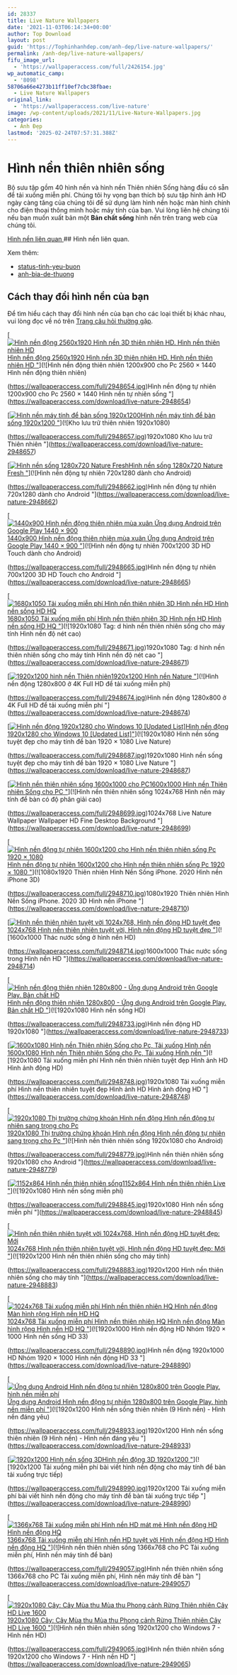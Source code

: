```yaml
---
id: 28337
title: Live Nature Wallpapers
date: '2021-11-03T06:14:34+00:00'
author: Top Download
layout: post
guid: 'https://Tophinhanhdep.com/anh-dep/live-nature-wallpapers/'
permalink: /anh-dep/live-nature-wallpapers/
fifu_image_url:
  - 'https://wallpaperaccess.com/full/2426154.jpg'
wp_automatic_camp:
  - '8098'
58706a66e4273b11ff10ef7cbc38fbae:
  - Live Nature Wallpapers
original_link:
  - 'https://wallpaperaccess.com/live-nature'
image: /wp-content/uploads/2021/11/Live-Nature-Wallpapers.jpg
categories:
  - Ảnh Đẹp
lastmod: '2025-02-24T07:57:31.388Z'
---
```

# Hình nền thiên nhiên sống

Bộ sưu tập gồm 40 hình nền và hình nền Thiên nhiên Sống hàng đầu có sẵn để tải xuống miễn phí. Chúng tôi hy vọng bạn thích bộ sưu tập hình ảnh HD ngày càng tăng của chúng tôi để sử dụng làm hình nền hoặc màn hình chính cho điện thoại thông minh hoặc máy tính của bạn. Vui lòng liên hệ chúng tôi nếu bạn muốn xuất bản một **Bản chất sống** hình nền trên trang web của chúng tôi.

[Hình nền liên quan ](#related) ## Hình nền liên quan.

   
 Xem thêm:

   
- [status-tinh-yeu-buon](https://tophinhanhdep.com/anh-tinh-yeu/status-tinh-yeu-buon/)
- [anh-bia-de-thuong](https://tophinhanhdep.com/anh-bia/anh-bia-de-thuong/)

## Cách thay đổi hình nền của bạn

Để tìm hiểu cách thay đổi hình nền của bạn cho các loại thiết bị khác nhau, vui lòng đọc về nó trên [Trang câu hỏi thường gặp](https://tophinhanhdep.com/faq/).

  
[[![Hình nền động 2560x1920 Hình nền 3D thiên nhiên HD.  Hình nền thiên nhiên HD](https://wallpaperaccess.com/full/2426154.jpg)Hình nền động 2560x1920 Hình nền 3D thiên nhiên HD. Hình nền thiên nhiên HD "](https://wallpaperaccess.com/download/live-nature-2426154)](![Hình nền động thiên nhiên 1200x900 cho Pc 2560 × 1440 Hình nền động thiên nhiên)

(https://wallpaperaccess.com/full/2948654.jpg)Hình nền động tự nhiên 1200x900 cho Pc 2560 × 1440 Hình nền tự nhiên sống "](https://wallpaperaccess.com/download/live-nature-2948654)

[[![Hình nền máy tính để bàn sống 1920x1200](https://wallpaperaccess.com/full/2948655.jpg)Hình nền máy tính để bàn sống 1920x1200 "](https://wallpaperaccess.com/download/live-nature-2948655)](![Kho lưu trữ thiên nhiên 1920x1080)

(https://wallpaperaccess.com/full/2948657.jpg)1920x1080 Kho lưu trữ Thiên nhiên "](https://wallpaperaccess.com/download/live-nature-2948657)

[[![Hình nền sống 1280x720 Nature Fresh](https://wallpaperaccess.com/full/2948661.jpg)Hình nền sống 1280x720 Nature Fresh "](https://wallpaperaccess.com/download/live-nature-2948661)](![Hình nền động tự nhiên 720x1280 dành cho Android)

(https://wallpaperaccess.com/full/2948662.jpg)Hình nền động tự nhiên 720x1280 dành cho Android "](https://wallpaperaccess.com/download/live-nature-2948662)

[[![1440x900 Hình nền động thiên nhiên mùa xuân Ứng dụng Android trên Google Play 1440 × 900](https://wallpaperaccess.com/full/453624.jpg)1440x900 Hình nền động thiên nhiên mùa xuân Ứng dụng Android trên Google Play 1440 × 900 "](https://wallpaperaccess.com/download/live-nature-453624)](![Hình nền động tự nhiên 700x1200 3D HD Touch dành cho Android)

(https://wallpaperaccess.com/full/2948665.jpg)Hình nền động tự nhiên 700x1200 3D HD Touch cho Android "](https://wallpaperaccess.com/download/live-nature-2948665)

[[![1680x1050 Tải xuống miễn phí Hình nền thiên nhiên 3D Hình nền HD Hình nền sống HD HQ](https://wallpaperaccess.com/full/2948666.jpg)1680x1050 Tải xuống miễn phí Hình nền thiên nhiên 3D Hình nền HD Hình nền sống HD HQ "](https://wallpaperaccess.com/download/live-nature-2948666)](![1920x1080 Tag: d hình nền thiên nhiên sống cho máy tính Hình nền độ nét cao)

(https://wallpaperaccess.com/full/2948671.jpg)1920x1080 Tag: d hình nền thiên nhiên sống cho máy tính Hình nền độ nét cao "](https://wallpaperaccess.com/download/live-nature-2948671)

[[![1920x1200 hình nền Thiên nhiên](https://wallpaperaccess.com/full/2948673.jpg)1920x1200 Hình nền Nature "](https://wallpaperaccess.com/download/live-nature-2948673)](![Hình nền động 1280x800 ở 4K Full HD để tải xuống miễn phí)

(https://wallpaperaccess.com/full/2948674.jpg)Hình nền động 1280x800 ở 4K Full HD để tải xuống miễn phí "](https://wallpaperaccess.com/download/live-nature-2948674)

[[![Hình nền động 1920x1280 cho Windows 10 [Updated List]](https://wallpaperaccess.com/full/2948676.jpg)Hình nền động 1920x1280 cho Windows 10 \[Updated List\]"](https://wallpaperaccess.com/download/live-nature-2948676)](![1920x1080 Hình nền sống tuyệt đẹp cho máy tính để bàn 1920 × 1080 Live Nature)

(https://wallpaperaccess.com/full/2948687.jpg)1920x1080 Hình nền sống tuyệt đẹp cho máy tính để bàn 1920 × 1080 Live Nature "](https://wallpaperaccess.com/download/live-nature-2948687)

[[![Hình nền thiên nhiên sống 1600x1000 cho PC](https://wallpaperaccess.com/full/2948693.jpg)1600x1000 Hình nền Thiên nhiên Sống cho PC "](https://wallpaperaccess.com/download/live-nature-2948693)](![Hình nền thiên nhiên sống 1024x768 Hình nền máy tính để bàn có độ phân giải cao)

(https://wallpaperaccess.com/full/2948699.jpg)1024x768 Live Nature Wallpaper Wallpaper HD Fine Desktop Background "](https://wallpaperaccess.com/download/live-nature-2948699)

[[![Hình nền động tự nhiên 1600x1200 cho Hình nền thiên nhiên sống Pc 1920 × 1080](https://wallpaperaccess.com/full/2948707.jpg)Hình nền động tự nhiên 1600x1200 cho Hình nền thiên nhiên sống Pc 1920 × 1080 "](https://wallpaperaccess.com/download/live-nature-2948707)](![1080x1920 Thiên nhiên Hình Nền Sống iPhone.  2020 Hình nền iPhone 3D)

(https://wallpaperaccess.com/full/2948710.jpg)1080x1920 Thiên nhiên Hình Nền Sống iPhone. 2020 3D Hình nền iPhone "](https://wallpaperaccess.com/download/live-nature-2948710)

[[![Hình nền thiên nhiên tuyệt vời 1024x768, Hình nền động HD tuyệt đẹp](https://wallpaperaccess.com/full/2097616.jpg)1024x768 Hình nền thiên nhiên tuyệt vời, Hình nền động HD tuyệt đẹp "](https://wallpaperaccess.com/download/live-nature-2097616)](![1600x1000 Thác nước sống ở hình nền HD)

(https://wallpaperaccess.com/full/2948714.jpg)1600x1000 Thác nước sống trong Hình nền HD "](https://wallpaperaccess.com/download/live-nature-2948714)

[[![Hình nền động thiên nhiên 1280x800 - Ứng dụng Android trên Google Play.  Bản chất HD](https://wallpaperaccess.com/full/2948729.jpg)Hình nền động thiên nhiên 1280x800 - Ứng dụng Android trên Google Play. Bản chất HD "](https://wallpaperaccess.com/download/live-nature-2948729)](![1920x1080 Hình nền sống HD)

(https://wallpaperaccess.com/full/2948733.jpg)Hình nền động HD 1920x1080 "](https://wallpaperaccess.com/download/live-nature-2948733)

[[![1600x1080 Hình nền Thiên nhiên Sống cho Pc, Tải xuống Hình nền](https://wallpaperaccess.com/full/2948743.jpg)1600x1080 Hình nền Thiên nhiên Sống cho Pc, Tải xuống Hình nền "](https://wallpaperaccess.com/download/live-nature-2948743)](![1920x1080 Tải xuống miễn phí Hình nền thiên nhiên tuyệt đẹp Hình ảnh HD Hình ảnh động HD)

(https://wallpaperaccess.com/full/2948748.jpg)1920x1080 Tải xuống miễn phí Hình nền thiên nhiên tuyệt đẹp Hình ảnh HD Hình ảnh động HD "](https://wallpaperaccess.com/download/live-nature-2948748)

[[![1920x1080 Thị trường chứng khoán Hình nền động Hình nền động tự nhiên sang trọng cho Pc](https://wallpaperaccess.com/full/1393767.jpg)1920x1080 Thị trường chứng khoán Hình nền động Hình nền động tự nhiên sang trọng cho Pc "](https://wallpaperaccess.com/download/live-nature-1393767)](![Hình nền thiên nhiên sống 1920x1080 cho Android)

(https://wallpaperaccess.com/full/2948779.jpg)Hình nền thiên nhiên sống 1920x1080 cho Android "](https://wallpaperaccess.com/download/live-nature-2948779)

[[![1152x864 Hình nền thiên nhiên sống](https://wallpaperaccess.com/full/2948804.jpg)1152x864 Hình nền thiên nhiên Live "](https://wallpaperaccess.com/download/live-nature-2948804)](![1920x1080 Hình nền sống miễn phí)

(https://wallpaperaccess.com/full/2948845.jpg)1920x1080 Hình nền sống miễn phí "](https://wallpaperaccess.com/download/live-nature-2948845)

[[![Hình nền thiên nhiên tuyệt vời 1024x768, Hình nền động HD tuyệt đẹp: Mới](https://wallpaperaccess.com/full/2948865.jpg)1024x768 Hình nền thiên nhiên tuyệt vời, Hình nền động HD tuyệt đẹp: Mới "](https://wallpaperaccess.com/download/live-nature-2948865)](![1920x1200 Hình nền thiên nhiên sống cho máy tính)

(https://wallpaperaccess.com/full/2948883.jpg)1920x1200 Hình nền thiên nhiên sống cho máy tính "](https://wallpaperaccess.com/download/live-nature-2948883)

[[![1024x768 Tải xuống miễn phí Hình nền thiên nhiên HQ Hình nền động Màn hình rộng Hình nền HD HQ](https://wallpaperaccess.com/full/2948888.jpg)1024x768 Tải xuống miễn phí Hình nền thiên nhiên HQ Hình nền động Màn hình rộng Hình nền HD HQ "](https://wallpaperaccess.com/download/live-nature-2948888)](![1920x1000 Hình nền động HD Nhóm 1920 × 1000 Hình nền sống HD 33)

(https://wallpaperaccess.com/full/2948890.jpg)Hình nền động 1920x1000 HD Nhóm 1920 × 1000 Hình nền động HD 33 "](https://wallpaperaccess.com/download/live-nature-2948890)

[[![Ứng dụng Android Hình nền động tự nhiên 1280x800 trên Google Play.  hình nền miễn phí](https://wallpaperaccess.com/full/2948911.jpg)Ứng dụng Android Hình nền động tự nhiên 1280x800 trên Google Play. hình nền miễn phí "](https://wallpaperaccess.com/download/live-nature-2948911)](![1920x1200 Hình nền sống thiên nhiên (9 Hình nền) - Hình nền đáng yêu)

(https://wallpaperaccess.com/full/2948933.jpg)1920x1200 Hình nền sống thiên nhiên (9 Hình nền) - Hình nền đáng yêu "](https://wallpaperaccess.com/download/live-nature-2948933)

[[![1920x1200 Hình nền sống 3D](https://wallpaperaccess.com/full/2948948.jpg)Hình nền động 3D 1920x1200 "](https://wallpaperaccess.com/download/live-nature-2948948)](![1920x1200 Tải xuống miễn phí bài viết hình nền động cho máy tính để bàn tải xuống trực tiếp)

(https://wallpaperaccess.com/full/2948990.jpg)1920x1200 Tải xuống miễn phí bài viết hình nền động cho máy tính để bàn tải xuống trực tiếp "](https://wallpaperaccess.com/download/live-nature-2948990)

[[![1366x768 Tải xuống miễn phí Hình nền HD mát mẻ Hình nền động HD Hình nền động HQ](https://wallpaperaccess.com/full/2949040.jpg)1366x768 Tải xuống miễn phí Hình nền HD tuyệt vời Hình nền động HD Hình nền động HQ "](https://wallpaperaccess.com/download/live-nature-2949040)](![Hình nền thiên nhiên sống 1366x768 cho PC Tải xuống miễn phí, Hình nền máy tính để bàn)

(https://wallpaperaccess.com/full/2949057.jpg)Hình nền thiên nhiên sống 1366x768 cho PC Tải xuống miễn phí, Hình nền máy tính để bàn "](https://wallpaperaccess.com/download/live-nature-2949057)

[[![1920x1080 Cây: Cây Mùa thu Mùa thu Phong cảnh Rừng Thiên nhiên Cây HD Live 1600](https://wallpaperaccess.com/full/2949063.jpg)1920x1080 Cây: Cây Mùa thu Mùa thu Phong cảnh Rừng Thiên nhiên Cây HD Live 1600 "](https://wallpaperaccess.com/download/live-nature-2949063)](![Hình nền thiên nhiên sống 1920x1200 cho Windows 7 - Hình nền HD)

(https://wallpaperaccess.com/full/2949065.jpg)Hình nền thiên nhiên sống 1920x1200 cho Windows 7 - Hình nền HD "](https://wallpaperaccess.com/download/live-nature-2949065)
